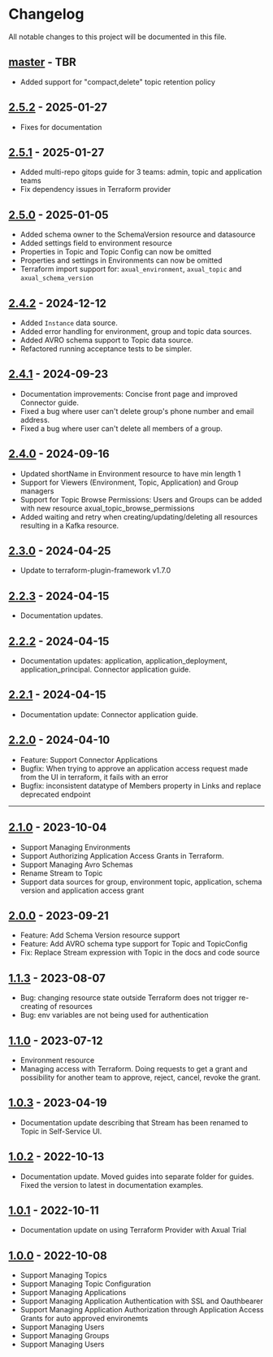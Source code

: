 # Changelog

All notable changes to this project will be documented in this file.

## [master](https://github.com/Axual/terraform-provider-axual/blob/master) - TBR
* Added support for "compact,delete" topic retention policy

## [2.5.2](https://github.com/Axual/terraform-provider-axual/releases/tag/v2.5.2) - 2025-01-27
* Fixes for documentation

## [2.5.1](https://github.com/Axual/terraform-provider-axual/releases/tag/v2.5.1) - 2025-01-27
* Added multi-repo gitops guide for 3 teams: admin, topic and application teams
* Fix dependency issues in Terraform provider

## [2.5.0](https://github.com/Axual/terraform-provider-axual/releases/tag/v2.5.0) - 2025-01-05
* Added schema owner to the SchemaVersion resource and datasource
* Added settings field to environment resource
* Properties in Topic and Topic Config can now be omitted
* Properties and settings in Environments can now be omitted
* Terraform import support for: `axual_environment`, `axual_topic` and `axual_schema_version`

## [2.4.2](https://github.com/Axual/terraform-provider-axual/releases/tag/2.4.2) - 2024-12-12
* Added `Instance` data source.
* Added error handling for environment, group and topic data sources.
* Added AVRO schema support to Topic data source.
* Refactored running acceptance tests to be simpler.

## [2.4.1](https://github.com/Axual/terraform-provider-axual/releases/tag/v2.4.1) - 2024-09-23
* Documentation improvements: Concise front page and improved Connector guide.
* Fixed a bug where user can't delete group's phone number and email address.
* Fixed a bug where user can't delete all members of a group.

## [2.4.0](https://github.com/Axual/terraform-provider-axual/releases/tag/v2.4.0) - 2024-09-16
* Updated shortName in Environment resource to have min length 1
* Support for Viewers (Environment, Topic, Application) and Group managers
* Support for Topic Browse Permissions: Users and Groups can be added with new resource axual_topic_browse_permissions
* Added waiting and retry when creating/updating/deleting all resources resulting in a Kafka resource.

## [2.3.0](https://github.com/Axual/terraform-provider-axual/releases/tag/v2.3.0) - 2024-04-25
* Update to terraform-plugin-framework v1.7.0

## [2.2.3](https://github.com/Axual/terraform-provider-axual/releases/tag/v2.2.3) - 2024-04-15
* Documentation updates.

## [2.2.2](https://github.com/Axual/terraform-provider-axual/releases/tag/v2.2.2) - 2024-04-15
* Documentation updates: application, application_deployment, application_principal. Connector application guide.

## [2.2.1](https://github.com/Axual/terraform-provider-axual/releases/tag/v2.2.1) - 2024-04-15
* Documentation update: Connector application guide.

## [2.2.0](https://github.com/Axual/terraform-provider-axual/releases/tag/v2.2.0) - 2024-04-10
* Feature: Support Connector Applications
* Bugfix: When trying to approve an application access request made from the UI in terraform, it fails with an error
* Bugfix: inconsistent datatype of Members property in Links and replace deprecated endpoint
---
## [2.1.0](https://github.com/Axual/terraform-provider-axual/releases/tag/v2.1.0) - 2023-10-04
* Support Managing Environments
* Support Authorizing Application Access Grants in Terraform.
* Support Managing Avro Schemas
* Rename Stream to Topic
* Support data sources for group, environment topic, application, schema version and application access grant

## [2.0.0](https://github.com/Axual/terraform-provider-axual/releases/tag/v2.0.0) - 2023-09-21
* Feature: Add Schema Version resource support
* Feature: Add AVRO schema type support for Topic and TopicConfig
* Fix: Replace Stream expression with Topic in the docs and code source

## [1.1.3](https://github.com/Axual/terraform-provider-axual/releases/tag/v1.1.3) - 2023-08-07
* Bug: changing resource state outside Terraform does not trigger re-creating of resources
* Bug: env variables are not being used for authentication

## [1.1.0](https://github.com/Axual/terraform-provider-axual/releases/tag/v1.1.0) - 2023-07-12
* Environment resource
* Managing access with Terraform. Doing requests to get a grant and possibility for another team to approve, reject, cancel, revoke the grant.


## [1.0.3](https://github.com/Axual/terraform-provider-axual/releases/tag/v1.0.3) - 2023-04-19
* Documentation update describing that Stream has been renamed to Topic in Self-Service UI.

## [1.0.2](https://github.com/Axual/terraform-provider-axual/releases/tag/v1.0.2) - 2022-10-13
* Documentation update. Moved guides into separate folder for guides. Fixed the version to latest in documentation examples.

## [1.0.1](https://github.com/Axual/terraform-provider-axual/releases/tag/v1.0.1) - 2022-10-11
* Documentation update on using Terraform Provider with Axual Trial

## [1.0.0](https://github.com/Axual/terraform-provider-axual/releases/tag/v1.0.0) - 2022-10-08
* Support Managing Topics
* Support Managing Topic Configuration 
* Support Managing Applications
* Support Managing Application Authentication with SSL and Oauthbearer
* Support Managing Application Authorization through Application Access Grants for auto approved environemts
* Support Managing Users
* Support Managing Groups
* Support Managing Users
